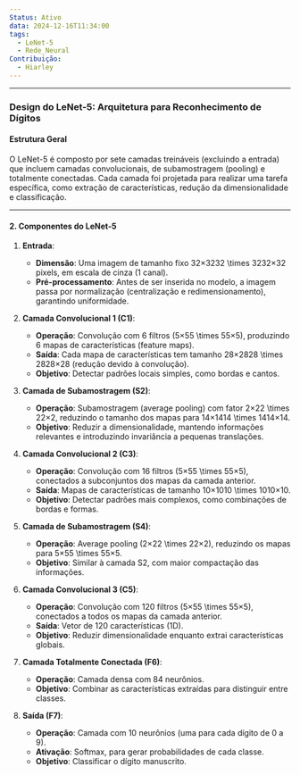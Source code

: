 ```yaml
---
Status: Ativo
data: 2024-12-16T11:34:00
tags:
  - LeNet-5
  - Rede_Neural
Contribuição:
  - Hiarley
---
```

---

### Design do LeNet-5: Arquitetura para Reconhecimento de Dígitos

#### **Estrutura Geral**
O LeNet-5 é composto por sete camadas treináveis (excluindo a entrada) que incluem camadas convolucionais, de subamostragem (pooling) e totalmente conectadas. Cada camada foi projetada para realizar uma tarefa específica, como extração de características, redução da dimensionalidade e classificação.

---

#### **2. Componentes do LeNet-5**

1. **Entrada**:
    
    - **Dimensão**: Uma imagem de tamanho fixo 32×3232 \times 3232×32 pixels, em escala de cinza (1 canal).
    - **Pré-processamento**: Antes de ser inserida no modelo, a imagem passa por normalização (centralização e redimensionamento), garantindo uniformidade.
2. **Camada Convolucional 1 (C1)**:
    
    - **Operação**: Convolução com 6 filtros (5×55 \times 55×5), produzindo 6 mapas de características (feature maps).
    - **Saída**: Cada mapa de características tem tamanho 28×2828 \times 2828×28 (redução devido à convolução).
    - **Objetivo**: Detectar padrões locais simples, como bordas e cantos.
3. **Camada de Subamostragem (S2)**:
    
    - **Operação**: Subamostragem (average pooling) com fator 2×22 \times 22×2, reduzindo o tamanho dos mapas para 14×1414 \times 1414×14.
    - **Objetivo**: Reduzir a dimensionalidade, mantendo informações relevantes e introduzindo invariância a pequenas translações.
4. **Camada Convolucional 2 (C3)**:
    
    - **Operação**: Convolução com 16 filtros (5×55 \times 55×5), conectados a subconjuntos dos mapas da camada anterior.
    - **Saída**: Mapas de características de tamanho 10×1010 \times 1010×10.
    - **Objetivo**: Detectar padrões mais complexos, como combinações de bordas e formas.
5. **Camada de Subamostragem (S4)**:
    
    - **Operação**: Average pooling (2×22 \times 22×2), reduzindo os mapas para 5×55 \times 55×5.
    - **Objetivo**: Similar à camada S2, com maior compactação das informações.
6. **Camada Convolucional 3 (C5)**:
    
    - **Operação**: Convolução com 120 filtros (5×55 \times 55×5), conectados a todos os mapas da camada anterior.
    - **Saída**: Vetor de 120 características (1D).
    - **Objetivo**: Reduzir dimensionalidade enquanto extrai características globais.
7. **Camada Totalmente Conectada (F6)**:
    
    - **Operação**: Camada densa com 84 neurônios.
    - **Objetivo**: Combinar as características extraídas para distinguir entre classes.
8. **Saída (F7)**:
    
    - **Operação**: Camada com 10 neurônios (uma para cada dígito de 0 a 9).
    - **Ativação**: Softmax, para gerar probabilidades de cada classe.
    - **Objetivo**: Classificar o dígito manuscrito.







